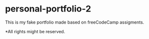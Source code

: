 # personal-portfolio-2
This is my fake portfolio made based on freeCodeCamp assigments.

*All rights might be reserved.
